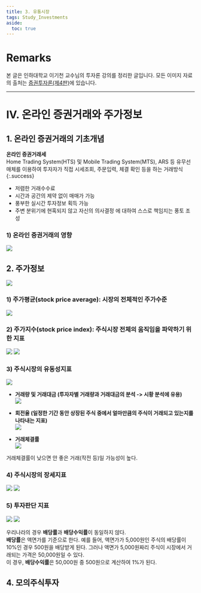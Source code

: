 ```yaml
---
title: 3. 유통시장
tags: Study_Investments
aside:
  toc: true
---
```


# Remarks
본 글은 인하대학교 이기천 교수님의 투자론 강의를 정리한 글입니다.
모든 이미지 자료의 출처는 [증권투자론(제4판)](http://www.yulgokbooks.co.kr/shop/book.php?ptype=view&prdcode=1803290076&catcode=11000000&page=1&catcode=11000000)에 있습니다.

<!--more-->

---

# IV. 온라인 증권거래와 주가정보
## 1. 온라인 증권거래의 기초개념
**온라인 증권거래세**  
Home Trading System(HTS) 및 Mobile Trading System(MTS), ARS 등 유무선 매체를 이용하여 투자자가 직접 시세조회, 주문입력, 체결 확인 등을 하는 거래방식
{:.success}

- 저렴한 거래수수료
- 시간과 공간의 제약 없이 매매가 가능
- 풍부한 실시간 투자정보 획득 가능
- 주변 분위기에 현혹되지 않고 자신의 의사결정 에 대하여 스스로 책임지는 풍토 조성

### 1) 온라인 증권거래의 영향
![](/images/2020-04-15-4/001.jpg)


## 2. 주가정보
![](/images/2020-04-15-4/002.jpg)

### 1) 주가평균(stock price average): 시장의 전체적인 주가수준
![](/images/2020-04-15-4/003.jpg)
 
### 2) 주가지수(stock price index): 주식시장 전체의 움직임을 파악하기 위한 지표
![](/images/2020-04-15-4/004.jpg)
![](/images/2020-04-15-4/005.jpg)

### 3) 주식시장의 유동성지표
![](/images/2020-04-15-4/006.jpg)

- **거래량 및 거래대금 (투자자별 거래량과 거래대금의 분석 -> 시황 분석에 유용)**  
![](/images/2020-04-15-4/007.jpg)

- **회전율 (일정한 기간 동안 상장된 주식 중에서 얼마만큼의 주식이 거래되고 있는지를 나타내는 지표)**  
![](/images/2020-04-15-4/008.jpg)

- **거래체결률**  
![](/images/2020-04-15-4/009.jpg)

거래체결률이 낮으면 안 좋은 거래(작전 등)일 가능성이 높다.

### 4) 주식시장의 장세지표
![](/images/2020-04-15-4/010.jpg)
![](/images/2020-04-15-4/011.jpg)


### 5) 투자판단 지표
![](/images/2020-04-15-4/012.jpg)
![](/images/2020-04-15-4/013.jpg)

우리나라의 경우 **배당률**과 **배당수익률**이 동일하지 않다.  
**배당률**은 액면가를 기준으로 한다. 예를 들어, 액면가가 5,000원인 주식의 배당률이 10%인 경우 500원을 배당받게 된다. 그러나 액면가 5,000원짜리 주식이 시장에서 거래되는 가격은 50,000원일 수 있다.  
이 경우, **배당수익률**은 50,000원 중 500원으로 계산하여 1%가 된다.


## 4. 모의주식투자